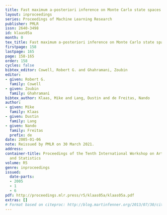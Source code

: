 ```yaml
---
title: Fast maximum a-posteriori inference on Monte Carlo state spaces
layout: inproceedings
series: Proceedings of Machine Learning Research
publisher: PMLR
issn: 2640-3498
id: klaas05a
month: 0
tex_title: Fast maximum a-posteriori inference on Monte Carlo state spaces
firstpage: 158
lastpage: 165
page: 158-165
order: 158
cycles: false
bibtex_editor: Cowell, Robert G. and Ghahramani, Zoubin
editor:
- given: Robert G.
  family: Cowell
- given: Zoubin
  family: Ghahramani
bibtex_author: Klaas, Mike and Lang, Dustin and de Freitas, Nando
author:
- given: Mike
  family: Klaas
- given: Dustin
  family: Lang
- given: Nando
  family: Freitas
  prefix: de
date: 2005-01-06
note: Reissued by PMLR on 30 March 2021.
address:
container-title: Proceedings of the Tenth International Workshop on Artificial Intelligence
  and Statistics
volume: R5
genre: inproceedings
issued:
  date-parts:
  - 2005
  - 1
  - 6
pdf: http://proceedings.mlr.press/r5/klaas05a/klaas05a.pdf
extras: []
# Format based on citeproc: http://blog.martinfenner.org/2013/07/30/citeproc-yaml-for-bibliographies/
---
```

